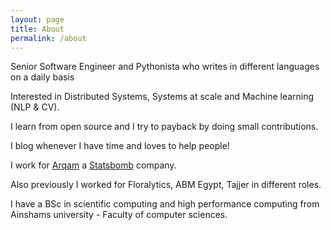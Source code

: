 ```yaml
---
layout: page
title: About
permalink: /about
---
```



Senior Software Engineer and Pythonista who writes in different languages on a daily basis 

Interested in Distributed Systems, Systems at scale and Machine learning (NLP & CV).

I learn from open source and I try to payback by doing small contributions.

I blog whenever I have time and loves to help people!

I work for [Arqam](arqamfc.com/#team) a [Statsbomb](statsbomb.com) company.

Also previously I worked for Floralytics, ABM Egypt, Tajjer in different roles. 

I have a BSc in scientific computing and high performance computing from Ainshams university - Faculty of computer sciences.  
